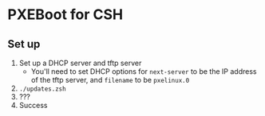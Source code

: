 # PXEBoot for CSH

## Set up


1. Set up a DHCP server and tftp server
   - You'll need to set DHCP options for `next-server` to be the IP address of the
     tftp server, and `filename` to be `pxelinux.0`
2. `./updates.zsh`
3. ???
4. Success
